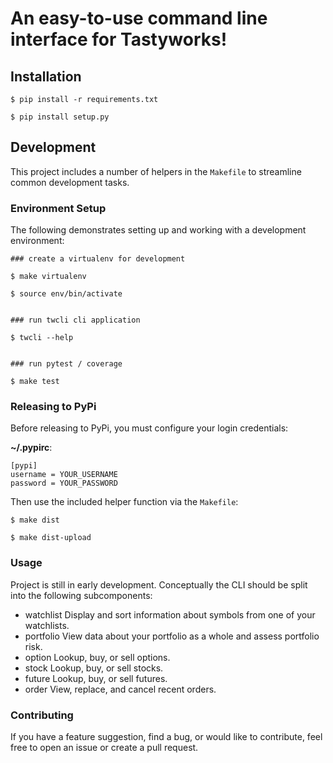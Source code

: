 # An easy-to-use command line interface for Tastyworks!

## Installation

```
$ pip install -r requirements.txt

$ pip install setup.py
```

## Development

This project includes a number of helpers in the `Makefile` to streamline common development tasks.

### Environment Setup

The following demonstrates setting up and working with a development environment:

```
### create a virtualenv for development

$ make virtualenv

$ source env/bin/activate


### run twcli cli application

$ twcli --help


### run pytest / coverage

$ make test
```


### Releasing to PyPi

Before releasing to PyPi, you must configure your login credentials:

**~/.pypirc**:

```
[pypi]
username = YOUR_USERNAME
password = YOUR_PASSWORD
```

Then use the included helper function via the `Makefile`:

```
$ make dist

$ make dist-upload
```

### Usage
Project is still in early development.
Conceptually the CLI should be split into the following subcomponents:

- watchlist           Display and sort information about symbols from one of your watchlists.
- portfolio           View data about your portfolio as a whole and assess portfolio risk.
- option              Lookup, buy, or sell options.
- stock               Lookup, buy, or sell stocks.
- future              Lookup, buy, or sell futures.
- order               View, replace, and cancel recent orders.

### Contributing
If you have a feature suggestion, find a bug, or would like to contribute, feel free to open an issue or create a pull request.
